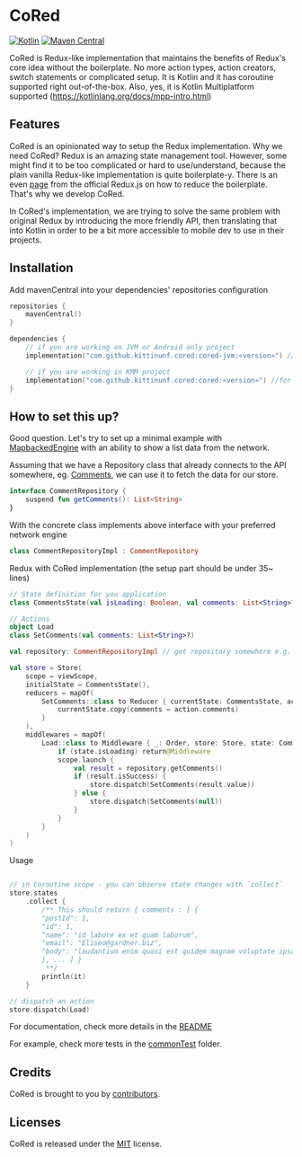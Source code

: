# CoRed

[![Kotlin](https://img.shields.io/badge/kotlin-1.5-blue.svg)](http://kotlinlang.org)
[![Maven Central](https://img.shields.io/maven-central/v/com.github.kittinunf.cored/cored?label=Maven%20Central)](https://search.maven.org/artifact/com.github.kittinunf.cored/cored)

CoRed is Redux-like implementation that maintains the benefits of Redux's core idea without the
boilerplate. No more action types, action creators, switch statements or complicated setup. It is
Kotlin and it has coroutine supported right out-of-the-box. Also, yes, it is Kotlin Multiplatform
supported (https://kotlinlang.org/docs/mpp-intro.html)

## Features

CoRed is an opinionated way to setup the Redux implementation. Why we need CoRed? Redux is an
amazing state management tool. However, some might find it to be too complicated or hard to
use/understand, because the plain vanilla Redux-like implementation is quite boilerplate-y. There is
an even
[page](https://redux.js.org/recipes/reducing-boilerplate/) from the official Redux.js on how to
reduce the boilerplate. That's why we develop CoRed.

In CoRed's implementation, we are trying to solve the same problem with original Redux by
introducing the more friendly API, then translating that into Kotlin in order to be a bit more
accessible to mobile dev to use in their projects.

## Installation

Add mavenCentral into your dependencies' repositories configuration

```kotlin
repositories {
    mavenCentral()
}

dependencies {
    // if you are working on JVM or Android only project
    implementation("com.github.kittinunf.cored:cored-jvm:«version»") //for JVM support

    // if you are working in KMM project
    implementation("com.github.kittinunf.cored:cored:«version»") //for Kotlin Multiplatform support
}
```

## How to set this up?

Good question. Let's try to set up a minimal example
with [MapbackedEngine](./cored/src/commonMain/kotlin/com/github/kittinunf/cored/MapbackedEngine.kt) with
an ability to show a list data from the network.

Assuming that we have a Repository class that already connects to the API somewhere,
eg. [Comments](http://jsonplaceholder.typicode.com/comments), we can use it to fetch the data for
our store.

```kotlin
interface CommentRepository {
    suspend fun getComments(): List<String>
}
```

With the concrete class implements above interface with your preferred network engine

```kotlin
class CommentRepositoryImpl : CommentRepository 
```

Redux with CoRed implementation (the setup part should be under 35~ lines)

```kotlin
// State definition for you application
class CommentsState(val isLoading: Boolean, val comments: List<String>? = null)

// Actions
object Load
class SetComments(val comments: List<String>?)

val repository: CommentRepositoryImpl // get repository somewhere e.g. manually create, DI, or 3rd party library

val store = Store(
    scope = viewScope,
    initialState = CommentsState(),
    reducers = mapOf(
        SetComments::class to Reducer { currentState: CommentsState, action: SetComments -> // This reducer is connected with SetComments action by using SetComments::class as a Key
            currentState.copy(comments = action.comments)
        }
    ),
    middlewares = mapOf(
        Load::class to Middleware { _: Order, store: Store, state: CommentsState, _: Load -> // This middleware is connected with Load action by using Load::class as a Key
            if (state.isLoading) return@Middleware
            scope.launch {
                val result = repository.getComments()
                if (result.isSuccess) {
                    store.dispatch(SetComments(result.value))
                } else {
                    store.dispatch(SetComments(null))
                }
            }
        }
    )
)

```

Usage

```kotlin

// in Coroutine scope - you can observe state changes with `collect`
store.states
    .collect {
        /** This should return { comments : [ {
        "postId": 1,
        "id": 1,
        "name": "id labore ex et quam laborum",
        "email": "Eliseo@gardner.biz",
        "body": "laudantium enim quasi est quidem magnam voluptate ipsam eos\ntempora quo necessitatibus\ndolor quam autem quasi\nreiciendis et nam sapiente accusantium"
        }, ... ] }
         **/
        println(it)
    }

// dispatch an action 
store.dispatch(Load)
```

For documentation, check more details in the [README](./cored/README.md)

For example, check more tests in the
[commonTest](./cored/src/commonTest/kotlin/com/github/kittinunf/cored/StoreAdapterTest.kt) folder.

## Credits

CoRed is brought to you by [contributors](https://github.com/kittinunf/CoRed/graphs/contributors).

## Licenses

CoRed is released under the [MIT](https://opensource.org/licenses/MIT) license.
